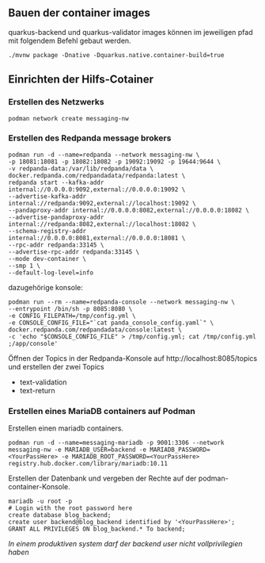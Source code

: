 ## Bauen der container images

quarkus-backend und quarkus-validator images können im jeweiligen pfad mit folgendem Befehl gebaut werden.

```
./mvnw package -Dnative -Dquarkus.native.container-build=true
```

## Einrichten der Hilfs-Cotainer

### Erstellen des Netzwerks

```
podman network create messaging-nw
```

### Erstellen des Redpanda message brokers

```
podman run -d --name=redpanda --network messaging-nw \
-p 18081:18081 -p 18082:18082 -p 19092:19092 -p 19644:9644 \
-v redpanda-data:/var/lib/redpanda/data \
docker.redpanda.com/redpandadata/redpanda:latest \
redpanda start --kafka-addr internal://0.0.0.0:9092,external://0.0.0.0:19092 \
--advertise-kafka-addr internal://redpanda:9092,external://localhost:19092 \
--pandaproxy-addr internal://0.0.0.0:8082,external://0.0.0.0:18082 \
--advertise-pandaproxy-addr internal://redpanda:8082,external://localhost:18082 \
--schema-registry-addr internal://0.0.0.0:8081,external://0.0.0.0:18081 \
--rpc-addr redpanda:33145 \
--advertise-rpc-addr redpanda:33145 \
--mode dev-container \
--smp 1 \
--default-log-level=info
```

dazugehörige konsole:

```
podman run --rm --name=redpanda-console --network messaging-nw \
--entrypoint /bin/sh -p 8085:8080 \
-e CONFIG_FILEPATH=/tmp/config.yml \
-e CONSOLE_CONFIG_FILE="`cat panda_console_config.yaml`" \
docker.redpanda.com/redpandadata/console:latest \
-c 'echo "$CONSOLE_CONFIG_FILE" > /tmp/config.yml; cat /tmp/config.yml ;/app/console'
```

Öffnen der Topics in der Redpanda-Konsole auf http://localhost:8085/topics und erstellen der zwei Topics

- text-validation
- text-return

### Erstellen eines MariaDB containers auf Podman

Erstellen einen mariadb containers.

```
podman run -d --name=messaging-mariadb -p 9001:3306 --network messaging-nw -e MARIADB_USER=backend -e MARIADB_PASSWORD=<YourPassHere> -e MARIADB_ROOT_PASSWORD=<YourPassHere> registry.hub.docker.com/library/mariadb:10.11
```

Erstellen der Datenbank und vergeben der Rechte auf der podman-container-Konsole.

```
mariadb -u root -p
# Login with the root password here
create database blog_backend;
create user backend@blog_backend identified by '<YourPassHere>';
GRANT ALL PRIVILEGES ON blog_backend.* To backend;
```

*In einem produktiven system darf der backend user nicht vollprivilegien haben*

